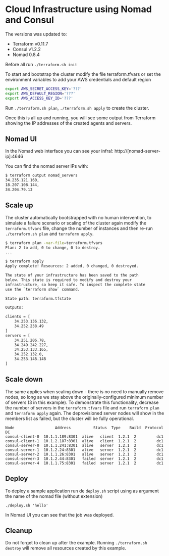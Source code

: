 # Cloud Infrastructure using Nomad and Consul

The versions was updated to:

- Terraform v0.11.7
- Consul v1.2.2
- Nomad 0.8.4

Before all run `./terraform.sh init`

To start and bootstrap the cluster modify the file terraform.tfvars or set the environment variables to add your AWS credentials and default region

```bash
export AWS_SECRET_ACCESS_KEY='???'
export AWS_DEFAULT_REGION='???'
export AWS_ACCESS_KEY_ID='???'
```

Run `./terraform.sh plan`, `./terraform.sh apply` to create the cluster.

Once this is all up and running, you will see some output from Terraform showing the IP addresses of the created agents and servers.

## Nomad UI

In the Nomad web interface you can see your infra!: http://[nomad-server-ip]:4646

You can find the nomad server IPs with:

```bash
$ terraform output nomad_servers
34.235.121.160,
18.207.108.144,
34.204.79.13
```


## Scale up
The cluster automatically bootstrapped with no human intervention, to simulate a failure scenario or scaling of the cluster again modify the `terraform.tfvars` file, change the number of instances and then re-run `./terraform.sh plan` and `terraform apply`.

```bash
$ terraform plan -var-file=terraform.tfvars
Plan: 2 to add, 0 to change, 0 to destroy.
...
```

```bash
$ terraform apply
Apply complete! Resources: 2 added, 0 changed, 0 destroyed.

The state of your infrastructure has been saved to the path
below. This state is required to modify and destroy your
infrastructure, so keep it safe. To inspect the complete state
use the `terraform show` command.

State path: terraform.tfstate

Outputs:

clients = [
    34.253.136.132,
    34.252.238.49
]
servers = [
    34.251.206.78,
    34.249.242.227,
    34.253.133.165,
    34.252.132.0,
    34.253.148.148
]
```

## Scale down
The same applies when scaling down - there is no need to manually remove nodes, so long as we stay above the originally-configured minimum number of servers (3 in this example). To demonstrate this functionality, decrease the number of servers in the `terraform.tfvars` file and run `terraform plan` and `terraform apply` again. The deprovisioned server nodes will show in the members list as failed, but the cluster will be fully operational.

```text
Node                  Address          Status  Type    Build  Protocol  DC
consul-client-0  10.1.1.189:8301  alive   client  1.2.1  2         dc1
consul-client-1  10.1.2.187:8301  alive   client  1.2.1  2         dc1
consul-server-0  10.1.1.241:8301  alive   server  1.2.1  2         dc1
consul-server-1  10.1.2.24:8301   alive   server  1.2.1  2         dc1
consul-server-2  10.1.1.26:8301   alive   server  1.2.1  2         dc1
consul-server-3  10.1.2.44:8301   failed  server  1.2.1  2         dc1
consul-server-4  10.1.1.75:8301   failed  server  1.2.1  2         dc1
```

## Deploy
To deploy a sample application run de `deploy.sh` script using as argument the name of the nomad file (without extension)

```
./deploy.sh 'hello'
```

In Nomad UI you can see that the job was deployed.


## Cleanup
Do not forget to clean up after the example.  Running `./terraform.sh destroy` will remove all resources created by this example.
